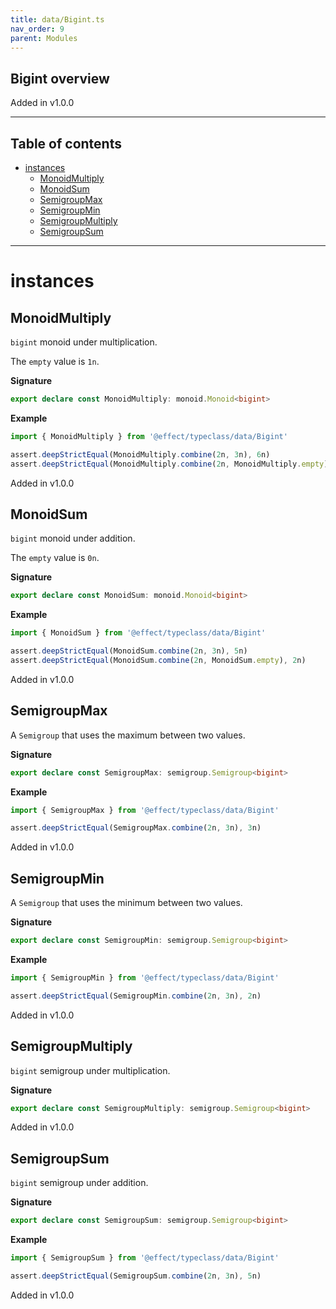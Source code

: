 ```yaml
---
title: data/Bigint.ts
nav_order: 9
parent: Modules
---
```


## Bigint overview

Added in v1.0.0

---

<h2 class="text-delta">Table of contents</h2>

- [instances](#instances)
  - [MonoidMultiply](#monoidmultiply)
  - [MonoidSum](#monoidsum)
  - [SemigroupMax](#semigroupmax)
  - [SemigroupMin](#semigroupmin)
  - [SemigroupMultiply](#semigroupmultiply)
  - [SemigroupSum](#semigroupsum)

---

# instances

## MonoidMultiply

`bigint` monoid under multiplication.

The `empty` value is `1n`.

**Signature**

```ts
export declare const MonoidMultiply: monoid.Monoid<bigint>
```

**Example**

```ts
import { MonoidMultiply } from '@effect/typeclass/data/Bigint'

assert.deepStrictEqual(MonoidMultiply.combine(2n, 3n), 6n)
assert.deepStrictEqual(MonoidMultiply.combine(2n, MonoidMultiply.empty), 2n)
```

Added in v1.0.0

## MonoidSum

`bigint` monoid under addition.

The `empty` value is `0n`.

**Signature**

```ts
export declare const MonoidSum: monoid.Monoid<bigint>
```

**Example**

```ts
import { MonoidSum } from '@effect/typeclass/data/Bigint'

assert.deepStrictEqual(MonoidSum.combine(2n, 3n), 5n)
assert.deepStrictEqual(MonoidSum.combine(2n, MonoidSum.empty), 2n)
```

Added in v1.0.0

## SemigroupMax

A `Semigroup` that uses the maximum between two values.

**Signature**

```ts
export declare const SemigroupMax: semigroup.Semigroup<bigint>
```

**Example**

```ts
import { SemigroupMax } from '@effect/typeclass/data/Bigint'

assert.deepStrictEqual(SemigroupMax.combine(2n, 3n), 3n)
```

Added in v1.0.0

## SemigroupMin

A `Semigroup` that uses the minimum between two values.

**Signature**

```ts
export declare const SemigroupMin: semigroup.Semigroup<bigint>
```

**Example**

```ts
import { SemigroupMin } from '@effect/typeclass/data/Bigint'

assert.deepStrictEqual(SemigroupMin.combine(2n, 3n), 2n)
```

Added in v1.0.0

## SemigroupMultiply

`bigint` semigroup under multiplication.

**Signature**

```ts
export declare const SemigroupMultiply: semigroup.Semigroup<bigint>
```

Added in v1.0.0

## SemigroupSum

`bigint` semigroup under addition.

**Signature**

```ts
export declare const SemigroupSum: semigroup.Semigroup<bigint>
```

**Example**

```ts
import { SemigroupSum } from '@effect/typeclass/data/Bigint'

assert.deepStrictEqual(SemigroupSum.combine(2n, 3n), 5n)
```

Added in v1.0.0
